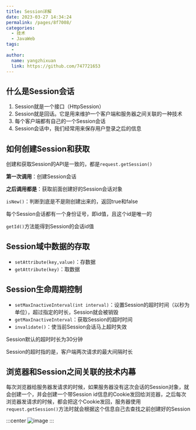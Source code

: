 ```yaml
---
title: Session详解
date: 2023-03-27 14:34:24
permalink: /pages/8f7008/
categories:
  - 技术
  - JavaWeb
tags:
  - 
author: 
  name: yangzhixuan
  link: https://github.com/747721653
---
```

## 什么是Session会话

1. Session就是一个接口（HttpSession）
2. Session就是回话。它是用来维护一个客户端和服务器之间关联的一种技术
3. 每个客户端都有自己的一个Session会话
4. Session会话中，我们经常用来保存用户登录之后的信息



## 如何创建Session和获取

创建和获取Session的API是一致的，都是`request.getSession()`

**第一次调用**：创建Session会话

**之后调用都是**：获取前面创建好的Session会话对象



`isNew()`：判断到底是不是刚创建出来的，返回true和false



每个Session会话都有一个身份证号，即id值，且这个id是唯一的

`getId()`方法能得到Session的会话id值



## Session域中数据的存取

* `setAttribute(key,value)`：存数据
* `getAttribute(key)`：取数据



## Session生命周期控制

* `setMaxInactiveInterval(int interval)`：设置Session的超时时间（以秒为单位），超过指定的时长，Session就会被销毁
* `getMaxInactiveInterval`：获取Session的超时时间
* `invalidate()`：使当前Session会话马上超时失效

Session默认的超时时长为30分钟

Session的超时指的是，客户端两次请求的最大间隔时长



## 浏览器和Session之间关联的技术内幕

每次浏览器给服务器发请求的时候，如果服务器没有这次会话的Session对象，就会创建一个，并会创建一个带Session id信息的Cookie发回给浏览器，之后每次浏览器发请求的时候，都会把这个Cookie发回，服务器使用`request.getSession()`方法时就会根据这个信息自己去查找之前创建好的Session

:::center
![image](https://cdn.staticaly.com/gh/747721653/image-store@master/javaweb/image.134g1kkosfkg.jpg)
:::
